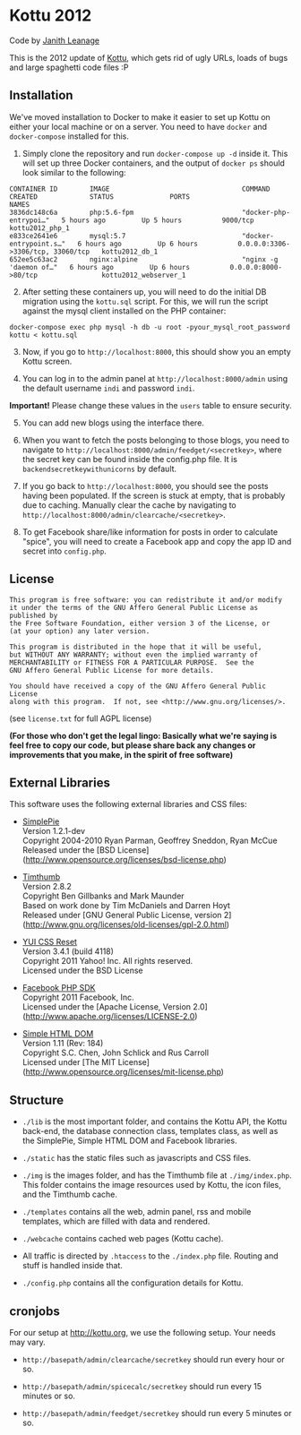 Kottu 2012
==========

Code by [Janith Leanage](http://janithl.blogspot.com)

This is the 2012 update of [Kottu](https://github.com/janithl/Kottu),
which gets rid of ugly URLs, loads of bugs and large spaghetti code files :P



Installation
------------

We've moved installation to Docker to make it easier to set up Kottu on either
your local machine or on a server. You need to have `docker` and `docker-compose`
installed for this.

1. Simply clone the repository and run `docker-compose up -d` inside it. This will
set up three Docker containers, and the output of `docker ps` should look similar
to the following:

```
CONTAINER ID        IMAGE                                 COMMAND                  CREATED             STATUS              PORTS                               NAMES
3836dc148c6a        php:5.6-fpm                           "docker-php-entrypoi…"   5 hours ago         Up 5 hours          9000/tcp                            kottu2012_php_1
e833ce2641e6        mysql:5.7                             "docker-entrypoint.s…"   6 hours ago         Up 6 hours          0.0.0.0:3306->3306/tcp, 33060/tcp   kottu2012_db_1
652ee5c63ac2        nginx:alpine                          "nginx -g 'daemon of…"   6 hours ago         Up 6 hours          0.0.0.0:8000->80/tcp                kottu2012_webserver_1
```

2. After setting these containers up, you will need to do the initial DB migration
using the `kottu.sql` script. For this, we will run the script against the mysql
client installed on the PHP container:

`docker-compose exec php mysql -h db -u root -pyour_mysql_root_password kottu < kottu.sql`

3. Now, if you go to `http://localhost:8000`, this should show you an empty Kottu screen.

4. You can log in to the admin panel at `http://localhost:8000/admin` using the default 
username `indi` and password `indi`. 

**Important!** Please change these values in the `users` table to ensure 
security.

5. You can add new blogs using the interface there.

6. When you want to fetch the posts belonging to those blogs, you need to navigate to
`http://localhost:8000/admin/feedget/<secretkey>`, where the secret key can be found 
inside the config.php file. It is `backendsecretkeywithunicorns` by default.

7. If you go back to `http://localhost:8000`, you should see the posts having been 
populated. If the screen is stuck at empty, that is probably due to caching. Manually 
clear the cache by navigating to `http://localhost:8000/admin/clearcache/<secretkey>`.

8. To get Facebook share/like information for posts in order to calculate "spice", you
will need to create a Facebook app and copy the app ID and secret into `config.php`.



License
-------

	This program is free software: you can redistribute it and/or modify
	it under the terms of the GNU Affero General Public License as published by
	the Free Software Foundation, either version 3 of the License, or
	(at your option) any later version.

	This program is distributed in the hope that it will be useful,
	but WITHOUT ANY WARRANTY; without even the implied warranty of
	MERCHANTABILITY or FITNESS FOR A PARTICULAR PURPOSE.  See the
	GNU Affero General Public License for more details.

	You should have received a copy of the GNU Affero General Public License
	along with this program.  If not, see <http://www.gnu.org/licenses/>. 

(see `license.txt` for full AGPL license)

**(For those who don't get the legal lingo: Basically what we're saying is
feel free to copy our code, but please share back any changes or improvements
that you make, in the spirit of free software)**



External Libraries
------------------

This software uses the following external libraries and CSS files:

* [SimplePie](http://simplepie.org/)   
	Version 1.2.1-dev   
	Copyright 2004-2010 Ryan Parman, Geoffrey Sneddon, Ryan McCue   
	Released under the [BSD License]
	(http://www.opensource.org/licenses/bsd-license.php)   

* [Timthumb](http://code.google.com/p/timthumb/)   
	Version 2.8.2   
	Copyright Ben Gillbanks and Mark Maunder   
	Based on work done by Tim McDaniels and Darren Hoyt   
	Released under [GNU General Public License, version 2]
	(http://www.gnu.org/licenses/old-licenses/gpl-2.0.html)   

* [YUI CSS Reset](http://yuilibrary.com/license/)   
	Version 3.4.1 (build 4118)   
	Copyright 2011 Yahoo! Inc. All rights reserved.   
	Licensed under the BSD License   

* [Facebook PHP SDK](http://developer.facebook.com/)  
	Copyright 2011 Facebook, Inc.  
	Licensed under the [Apache License, Version 2.0]
	(http://www.apache.org/licenses/LICENSE-2.0)  
	
* [Simple HTML DOM](http://sourceforge.net/projects/simplehtmldom/)  
	Version 1.11 (Rev: 184)  
	Copyright S.C. Chen, John Schlick and Rus Carroll  
 	Licensed under [The MIT License]
	(http://www.opensource.org/licenses/mit-license.php)

Structure
---------

* `./lib` is the most important folder, and contains the Kottu API, the Kottu 
back-end, the database connection class, templates class, as well as the 
SimplePie, Simple HTML DOM and Facebook libraries.

* `./static` has the static files such as javascripts and CSS files.

* `./img` is the images folder, and has the Timthumb file at `./img/index.php`.
This folder contains the image resources used by Kottu, the icon files, and
the Timthumb cache.

* `./templates` contains all the web, admin panel, rss and mobile templates, 
which are filled with data and rendered.

* `./webcache` contains cached web pages (Kottu cache).

* All traffic is directed by `.htaccess` to the `./index.php` file. Routing and
stuff is handled inside that.

* `./config.php` contains all the configuration details for Kottu.



cronjobs
--------

For our setup at http://kottu.org, we use the following setup. Your needs may
vary.

* `http://basepath/admin/clearcache/secretkey` should run every hour or so.

* `http://basepath/admin/spicecalc/secretkey` should run every 15 minutes or so.

* `http://basepath/admin/feedget/secretkey` should run every 5 minutes or so.
